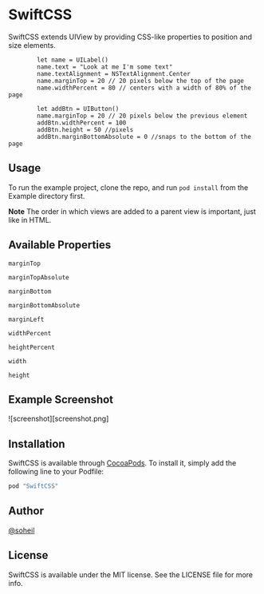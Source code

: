 # SwiftCSS

SwiftCSS extends UIView by providing CSS-like properties to position and size elements.
```
        let name = UILabel()
        name.text = "Look at me I'm some text"
        name.textAlignment = NSTextAlignment.Center
        name.marginTop = 20 // 20 pixels below the top of the page
        name.widthPercent = 80 // centers with a width of 80% of the page

        let addBtn = UIButton()
        name.marginTop = 20 // 20 pixels below the previous element
        addBtn.widthPercent = 100
        addBtn.height = 50 //pixels
        addBtn.marginBottomAbsolute = 0 //snaps to the bottom of the page
```

## Usage

To run the example project, clone the repo, and run `pod install` from the Example directory first.

**Note** The order in which views are added to a parent view is important, just like in HTML.

## Available Properties

```
marginTop
```
```
marginTopAbsolute
```
```
marginBottom
```
```
marginBottomAbsolute
```
```
marginLeft
```
```
widthPercent
```
```
heightPercent
```
```
width
```
```
height
```

## Example Screenshot
![screenshot][screenshot.png]


## Installation

SwiftCSS is available through [CocoaPods](http://cocoapods.org). To install
it, simply add the following line to your Podfile:

```ruby
pod "SwiftCSS"
```

## Author

[@soheil](https://twitter.com/soheil)

## License

SwiftCSS is available under the MIT license. See the LICENSE file for more info.
